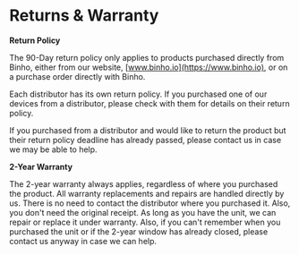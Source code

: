# Returns & Warranty

**Return Policy**

The 90-Day return policy only applies to products purchased directly from Binho, either from our website, [www.binho.io](https://www.binho.io), or on a purchase order directly with Binho.

Each distributor has its own return policy. If you purchased one of our devices from a distributor, please check with them for details on their return policy.

If you purchased from a distributor and would like to return the product but their return policy deadline has already passed, please contact us in case we may be able to help.

**2-Year Warranty**

The 2-year warranty always applies, regardless of where you purchased the product. All warranty replacements and repairs are handled directly by us. There is no need to contact the distributor where you purchased it. Also, you don't need the original receipt. As long as you have the unit, we can repair or replace it under warranty. Also, if you can't remember when you purchased the unit or if the 2-year window has already closed, please contact us anyway in case we can help.

